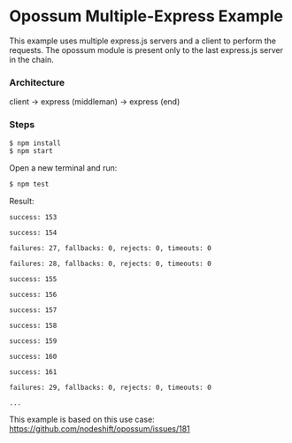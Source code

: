 # Opossum Multiple-Express Example

This example uses multiple express.js servers and a client to perform the requests. The opossum module is present only to the last express.js server in the chain.

### Architecture
client -> express (middleman) -> express (end)

### Steps

```sh
$ npm install
$ npm start
```

Open a new terminal and run:

```sh
$ npm test
```

Result: 

```
success: 153

success: 154

failures: 27, fallbacks: 0, rejects: 0, timeouts: 0

failures: 28, fallbacks: 0, rejects: 0, timeouts: 0

success: 155

success: 156

success: 157

success: 158

success: 159

success: 160

success: 161

failures: 29, fallbacks: 0, rejects: 0, timeouts: 0

...
```

This example is based on this use case: https://github.com/nodeshift/opossum/issues/181

